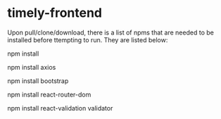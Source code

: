 # timely-frontend

Upon pull/clone/download, there is a list of npms that are needed to be installed before ttempting to run.
They are listed below:

npm install

npm install axios

npm install bootstrap

npm install react-router-dom

npm install react-validation validator

